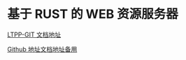 # 基于 RUST 的 WEB 资源服务器

[LTPP-GIT 文档地址](https://root.pages.ltpp.vip/ltpp-docs/LTPP-RUST-WEB-SERVE/)

[Github 地址文档地址备用](https://ltpp-system.github.io/ltpp-docs/LTPP-RUST-WEB-SERVE/)
